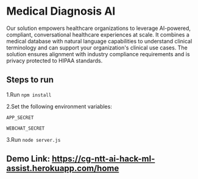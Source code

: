 # Medical Diagnosis AI

Our solution empowers healthcare organizations to leverage AI-powered, compliant, conversational
healthcare experiences at scale. It combines a medical database with natural language capabilities
to understand clinical terminology and can support your organization's clinical use cases. The
solution ensures alignment with industry compliance requirements and is privacy protected to HIPAA
standards.

## Steps to run

1.Run `npm install`

2.Set the following environment variables:

`APP_SECRET`

`WEBCHAT_SECRET`

3.Run `node server.js`

## Demo Link: https://cg-ntt-ai-hack-ml-assist.herokuapp.com/home
